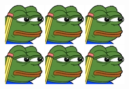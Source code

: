 ![](https://github.com/234752/234752/blob/master/noted.gif)
![](https://github.com/234752/234752/blob/master/noted.gif)
![](https://github.com/234752/234752/blob/master/noted.gif)
![](https://github.com/234752/234752/blob/master/noted.gif)
![](https://github.com/234752/234752/blob/master/noted.gif)
![](https://github.com/234752/234752/blob/master/noted.gif)
<!--
**234752/234752** is a ✨ _special_ ✨ repository because its `README.md` (this file) appears on your GitHub profile.

Here are some ideas to get you started:

- 🔭 I’m currently working on ...
- 🌱 I’m currently learning ...
- 👯 I’m looking to collaborate on ...
- 🤔 I’m looking for help with ...
- 💬 Ask me about ...
- 📫 How to reach me: ...
- 😄 Pronouns: ...
- ⚡ Fun fact: ...
-->
